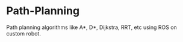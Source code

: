 # Path-Planning
Path planning algorithms like A*, D*, Dijkstra, RRT, etc using ROS on custom robot. 
